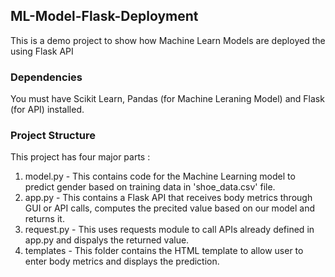 ## ML-Model-Flask-Deployment
This is a demo project to show how Machine Learn Models are deployed the using Flask API

### Dependencies
You must have Scikit Learn, Pandas (for Machine Leraning Model) and Flask (for API) installed.

### Project Structure
This project has four major parts :
1. model.py - This contains code for the Machine Learning model to predict gender based on training data in 'shoe_data.csv' file.
2. app.py - This contains a Flask API that receives body metrics through GUI or API calls, computes the precited value based on our model and returns it.
3. request.py - This uses requests module to call APIs already defined in app.py and dispalys the returned value.
4. templates - This folder contains the HTML template to allow user to enter body metrics and displays the prediction.

